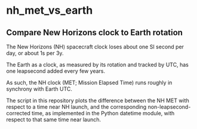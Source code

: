 # nh_met_vs_earth
## Compare New Horizons clock to Earth rotation

The New Horizons (NH) spacecraft clock loses about one SI second per day, or about 1s per 3y.

The Earth as a clock, as measured by its rotation and tracked by UTC, has one leapsecond added every few years.

As such, the NH clock (MET; Mission Elapsed Time) runs roughly in synchrony with Earth UTC.

The script in this repository plots the difference between the NH MET with respect to a time near NH launch, and the corresponding non-leapsecond-corrected time, as implemented in the Python datetime module, with respect to that same time near launch.

